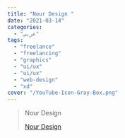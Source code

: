 ```yaml
---
title: "Nour Design "
date: "2021-03-14"
categories:
  - "عربي"
tags:
  - "freelance"
  - "freelancing"
  - "graphics"
  - "ui/ux"
  - "ui/ux"
  - "web-design"
  - "xd"
cover: "/YouTube-Icon-Gray-Box.png"
---
```


> Nour Design
>
> [Nour Design ](https://www.youtube.com/c/NourDesign/playlists)

